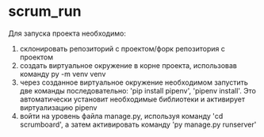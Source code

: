 # scrum_run
Для запуска проекта необходимо:
1) склонировать репозиторий с проектом/форк репозитория с проектом
2) создать виртуальное окружение в корне проекта, использовав команду py -m venv venv
3) через созданное виртуальное окружение необходимом запустить две команды последовательно: 'pip install pipenv', 'pipenv install'. Это автоматически установит необходимые библиотеки и активирует виртуализацию pipenv
4) войти на уровень файла manage.py, используя команду 'cd scrumboard', а затем активировать команду 'py manage.py runserver'

